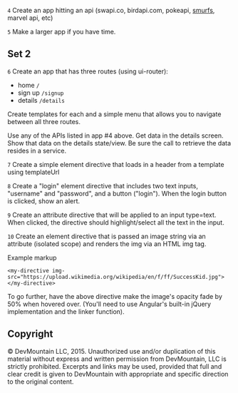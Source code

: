 ``4``
Create an app hitting an api (swapi.co, birdapi.com, pokeapi, [smurfs](http://smurfs.devmounta.in/smurfs/), marvel api, etc)

``5``
Make a larger app if you have time.

## Set 2

``6``
Create an app that has three routes (using ui-router):
* home `/`
* sign up `/signup`
* details `/details`

Create templates for each and a simple menu that allows you to navigate between all three routes.

Use any of the APIs listed in app #4 above.  Get data in the details screen. Show that data on the details state/view. Be sure the call to retrieve the data resides in a service.

``7``
Create a simple element directive that loads in a header from a template using templateUrl

``8``
Create a "login" element directive that includes two text inputs, "username" and "password", and a button ("login"). When the login button is clicked, show an alert.

``9``
Create an attribute directive that will be applied to an input type=text. When clicked, the directive should highlight/select all the text in the input.

``10``
Create an element directive that is passed an image string via an attribute (isolated scope) and renders the img via an HTML img tag.

Example markup
```
<my-directive img-src="https://upload.wikimedia.org/wikipedia/en/f/ff/SuccessKid.jpg"></my-directive>
```

To go further, have the above directive make the image's opacity fade by 50% when hovered over. (You'll need to use Angular's built-in jQuery implementation and the linker function).

## Copyright

© DevMountain LLC, 2015. Unauthorized use and/or duplication of this material without express and written permission from DevMountain, LLC is strictly prohibited. Excerpts and links may be used, provided that full and clear credit is given to DevMountain with appropriate and specific direction to the original content.
